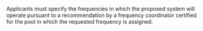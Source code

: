 Applicants must specify the frequencies in which the proposed system will operate pursuant to a recommendation by a frequency coordinator certified for the pool in which the requested frequency is assigned.

